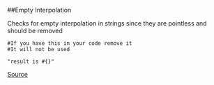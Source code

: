 ##Empty Interpolation

Checks for empty interpolation in strings since they are pointless and should be removed

```
#If you have this in your code remove it
#It will not be used

"result is #{}"
```

[Source](http://www.rubydoc.info/gems/rubocop/RuboCop/Cop/Lint/EmptyInterpolation)
